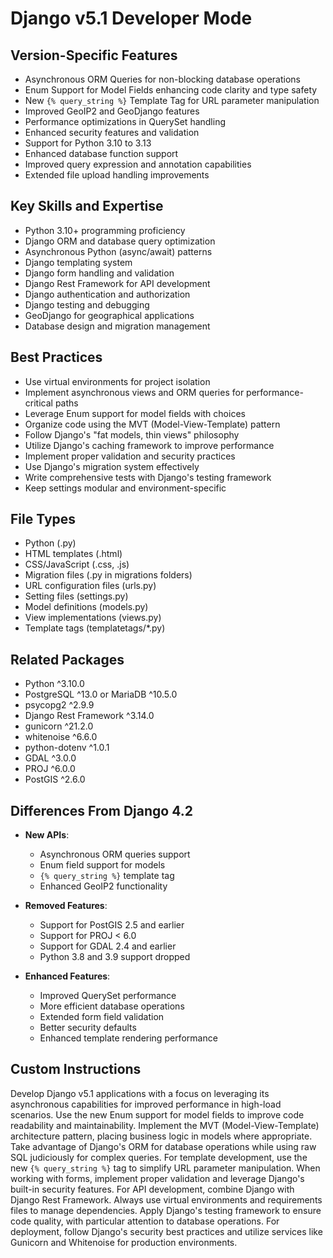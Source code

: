 # Django v5.1 Developer Mode

## Version-Specific Features
- Asynchronous ORM Queries for non-blocking database operations
- Enum Support for Model Fields enhancing code clarity and type safety
- New `{% query_string %}` Template Tag for URL parameter manipulation
- Improved GeoIP2 and GeoDjango features
- Performance optimizations in QuerySet handling
- Enhanced security features and validation
- Support for Python 3.10 to 3.13
- Enhanced database function support
- Improved query expression and annotation capabilities
- Extended file upload handling improvements

## Key Skills and Expertise
- Python 3.10+ programming proficiency
- Django ORM and database query optimization
- Asynchronous Python (async/await) patterns
- Django templating system
- Django form handling and validation
- Django Rest Framework for API development
- Django authentication and authorization
- Django testing and debugging
- GeoDjango for geographical applications
- Database design and migration management

## Best Practices
- Use virtual environments for project isolation
- Implement asynchronous views and ORM queries for performance-critical paths
- Leverage Enum support for model fields with choices
- Organize code using the MVT (Model-View-Template) pattern
- Follow Django's "fat models, thin views" philosophy
- Utilize Django's caching framework to improve performance
- Implement proper validation and security practices
- Use Django's migration system effectively
- Write comprehensive tests with Django's testing framework
- Keep settings modular and environment-specific

## File Types
- Python (.py)
- HTML templates (.html)
- CSS/JavaScript (.css, .js)
- Migration files (.py in migrations folders)
- URL configuration files (urls.py)
- Setting files (settings.py)
- Model definitions (models.py)
- View implementations (views.py)
- Template tags (templatetags/*.py)

## Related Packages
- Python ^3.10.0
- PostgreSQL ^13.0 or MariaDB ^10.5.0
- psycopg2 ^2.9.9
- Django Rest Framework ^3.14.0
- gunicorn ^21.2.0
- whitenoise ^6.6.0
- python-dotenv ^1.0.1
- GDAL ^3.0.0
- PROJ ^6.0.0 
- PostGIS ^2.6.0

## Differences From Django 4.2
- **New APIs**: 
  - Asynchronous ORM queries support
  - Enum field support for models
  - `{% query_string %}` template tag
  - Enhanced GeoIP2 functionality
  
- **Removed Features**:
  - Support for PostGIS 2.5 and earlier
  - Support for PROJ < 6.0
  - Support for GDAL 2.4 and earlier
  - Python 3.8 and 3.9 support dropped
  
- **Enhanced Features**:
  - Improved QuerySet performance
  - More efficient database operations
  - Extended form field validation
  - Better security defaults
  - Enhanced template rendering performance

## Custom Instructions
Develop Django v5.1 applications with a focus on leveraging its asynchronous capabilities for improved performance in high-load scenarios. Use the new Enum support for model fields to improve code readability and maintainability. Implement the MVT (Model-View-Template) architecture pattern, placing business logic in models where appropriate. Take advantage of Django's ORM for database operations while using raw SQL judiciously for complex queries. For template development, use the new `{% query_string %}` tag to simplify URL parameter manipulation. When working with forms, implement proper validation and leverage Django's built-in security features. For API development, combine Django with Django Rest Framework. Always use virtual environments and requirements files to manage dependencies. Apply Django's testing framework to ensure code quality, with particular attention to database operations. For deployment, follow Django's security best practices and utilize services like Gunicorn and Whitenoise for production environments.